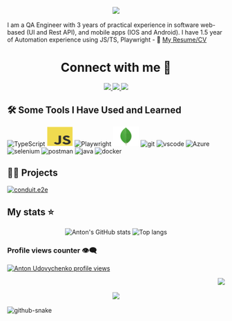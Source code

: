 <p align="center">
     <img src="https://capsule-render.vercel.app/api?type=venom&height=200&text=Hi,I'm%20Anton&fontSize=70&color=0:8871e5,100:b678c4&stroke=b678c4"/>
</p>

I am a QA Engineer with 3 years of practical experience in software web-based (UI and Rest API), and mobile
apps (IOS and Android). I have 1.5 year of Automation experience using JS/TS, Playwright - :paperclip: [My Resume/CV]()
     
<h1 align="center">
Connect with me 💬
</h1>
<p align="center">
<a href="https://www.linkedin.com/in/qa-anton-udovychenko">
<!-- <img alt="Linkedin" src="https://img.shields.io/badge/-badge?style=for-the-badge&logo=linkedin&logoColor=white&color=black"> -->
     <img height="50" src="https://user-images.githubusercontent.com/46517096/166973395-19676cd8-f8ec-4abf-83ff-da8243505b82.png"/>
</a>
<a href="https://t.me/udovychenkoqa">    
    <img height="50" src="https://github.com/user-attachments/assets/04620e3e-daff-4523-9c29-edac1fb12b4b"/>
</a>
</a>    
<a href="mailto:a.udovychenko1203@gmail.com">
    <img height="50" src="https://github.com/user-attachments/assets/c6af32a0-92d8-4cc6-aa1e-06cfd750797c"></a>
</a>
</p>

  
<h2> 🛠️ Some Tools I Have Used and Learned </h2>
<p align="left">
  <img src="https://upload.vectorlogo.zone/logos/typescriptlang/images/235f610f-bc79-428a-9511-b3de5c3b1208.svg" alt="TypeScript"  width="60" height="45" />
  <img src="https://raw.githubusercontent.com/devicons/devicon/master/icons/javascript/javascript-original.svg" alt="javascript" width="60" height="45" />
  <img alt="Playwright" src="https://raw.githubusercontent.com/pheralb/svgl/fa7c93e6274140416cf4e81fc814fb65c828b574/static/library/playwright.svg"  width="60" height="45" />
  <img src="https://raw.githubusercontent.com/devicons/devicon/master/icons/mongodb/mongodb-original.svg" alt="mongodb" width="60" height="45" />
  <img src="https://cdn.jsdelivr.net/gh/devicons/devicon/icons/git/git-original.svg" alt="git" width="60" height="45"/>
  <img src="https://cdn.jsdelivr.net/gh/devicons/devicon/icons/vscode/vscode-original.svg" alt="vscode" width="60" height="45"/>
  <img src="https://www.vectorlogo.zone/logos/microsoft_azure/microsoft_azure-icon.svg" alt="Azure" width="60" height="45"/>
  <img src="https://iconape.com/wp-content/files/yd/371438/svg/371438.svg" alt="selenium" width="60" height="45"/>
  <img src="https://www.vectorlogo.zone/logos/getpostman/getpostman-icon.svg" alt="postman" width="60" height="45"/>
  <img src="https://www.vectorlogo.zone/logos/java/java-vertical.svg" alt="java" width="60" height="45"/>
  <img src="https://cdn.jsdelivr.net/gh/devicons/devicon/icons/docker/docker-original.svg" alt="docker" width="60" height="45"/>
</p>


## 👨‍🔬 Projects

[![conduit.e2e](https://github-readme-stats.vercel.app/api/pin?username=udovychenkoqa&repo=conduit.e2e&theme=synthwave)](https://github.com/udovychenkoqa/conduit.e2e)


## My stats ⭐

<div align="center">
<img alt="Anton's GitHub stats" src="https://github-readme-stats.vercel.app/api?username=udovychenkoqa&show_icons=true&theme=synthwave"/>
<img alt="Top langs" src="https://github-readme-stats.vercel.app/api/top-langs/?username=udovychenkoqa&layout=compact&theme=synthwave&&langs_count=8"/>
</div>


### Profile views counter 👁️‍🗨️
[![Anton Udovychenko profile views](https://u8views.com/api/v1/github/profiles/97831314/views/day-week-month-total-count.svg)](https://u8views.com/github/udovychenkoqa)

<p align="right">
   <img src="https://www.codewars.com/users/Anton%20Udovychenko/badges/micro" />
</p>

<p align="center">
  <img src="https://capsule-render.vercel.app/api?type=waving&color=gradient&height=100&section=footer"/>
</p>

<picture>
  <source media="(prefers-color-scheme: dark)" srcset="https://raw.githubusercontent.com/Platane/snk/output/github-contribution-grid-snake.gif" />
  <source media="(prefers-color-scheme: light)" srcset="github-snake.svg" />
  <img alt="github-snake" src="github-snake.svg" />
</picture>

